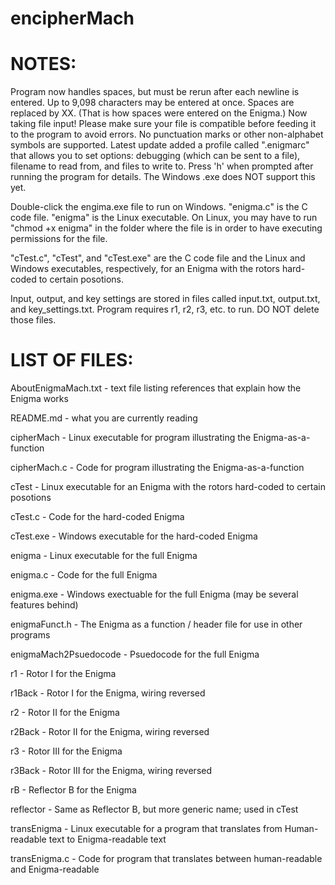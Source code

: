 # encipherMach

# NOTES: 
Program now handles spaces, but must be rerun after each newline is entered. Up to 9,098 characters may be entered at once. Spaces  are replaced by XX. (That is how spaces were entered on the Enigma.) 
Now taking file input! Please make sure your file is compatible before feeding it to the program to avoid errors. No punctuation marks or other non-alphabet symbols are supported. 
Latest update added a profile called ".enigmarc" that allows you to set options: debugging (which can be sent to a file), filename to read from, and files to write to. Press 'h' when prompted after running the program for details. The Windows .exe does NOT support this yet. 

Double-click the engima.exe file to run on Windows. "enigma.c" is the C code file. "enigma" is the Linux executable. On Linux, you may have to run "chmod +x enigma" in the folder where the file is in order to have executing permissions for the file. 

"cTest.c", "cTest", and "cTest.exe" are the C code file and the Linux and Windows executables, respectively, for an Enigma with the rotors hard-coded to certain posotions. 

Input, output, and key settings are stored in files called input.txt, output.txt, and key_settings.txt. 
Program requires r1, r2, r3, etc. to run. DO NOT delete those files. 

# LIST OF FILES:

AboutEnigmaMach.txt - text file listing references that explain how the Enigma works

README.md - what you are currently reading

cipherMach - Linux executable for program illustrating the Enigma-as-a-function

cipherMach.c - Code for program illustrating the Enigma-as-a-function

cTest - Linux executable for an Enigma with the rotors hard-coded to certain posotions

cTest.c - Code for the hard-coded Enigma

cTest.exe - Windows executable for the hard-coded Enigma

enigma - Linux executable for the full Enigma 

enigma.c - Code for the full Enigma 

enigma.exe - Windows exectuable for the full Enigma (may be several features behind)

enigmaFunct.h - The Enigma as a function / header file for use in other programs

enigmaMach2Psuedocode - Psuedocode for the full Enigma

r1 - Rotor I for the Enigma

r1Back - Rotor I for the Enigma, wiring reversed 

r2 - Rotor II for the Enigma

r2Back - Rotor II for the Enigma, wiring reversed

r3 - Rotor III for the Enigma

r3Back - Rotor III for the Enigma, wiring reversed

rB - Reflector B for the Enigma

reflector - Same as Reflector B, but more generic name; used in cTest

transEnigma - Linux executable for a program that translates from Human-readable text to Enigma-readable text

transEnigma.c - Code for program that translates between human-readable and Enigma-readable




